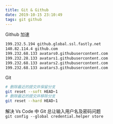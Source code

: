 ```yaml
---
title: Git & Github
date: 2019-10-15 23:10:49  
tags: git github
---
```


Github 加速

  ``` bash
  199.232.5.194 github.global.ssl.fastly.net
  140.82.114.4 github.com
  199.232.68.133 avatars0.githubusercontent.com
  199.232.28.133 avatars1.githubusercontent.com
  199.232.68.133 avatars2.githubusercontent.com
  199.232.68.133 avatars3.githubusercontent.com
  ```

Git

  ``` bash
  # 删除最近的提交并保留分支
  git reset --soft HEAD~1
  # 删除最近的提交并移除分支
  git reset --hard HEAD~1
  ```

解决 Vs Code 中 Git 总让输入用户名及密码问题  
  `git config --global credential.helper store`
